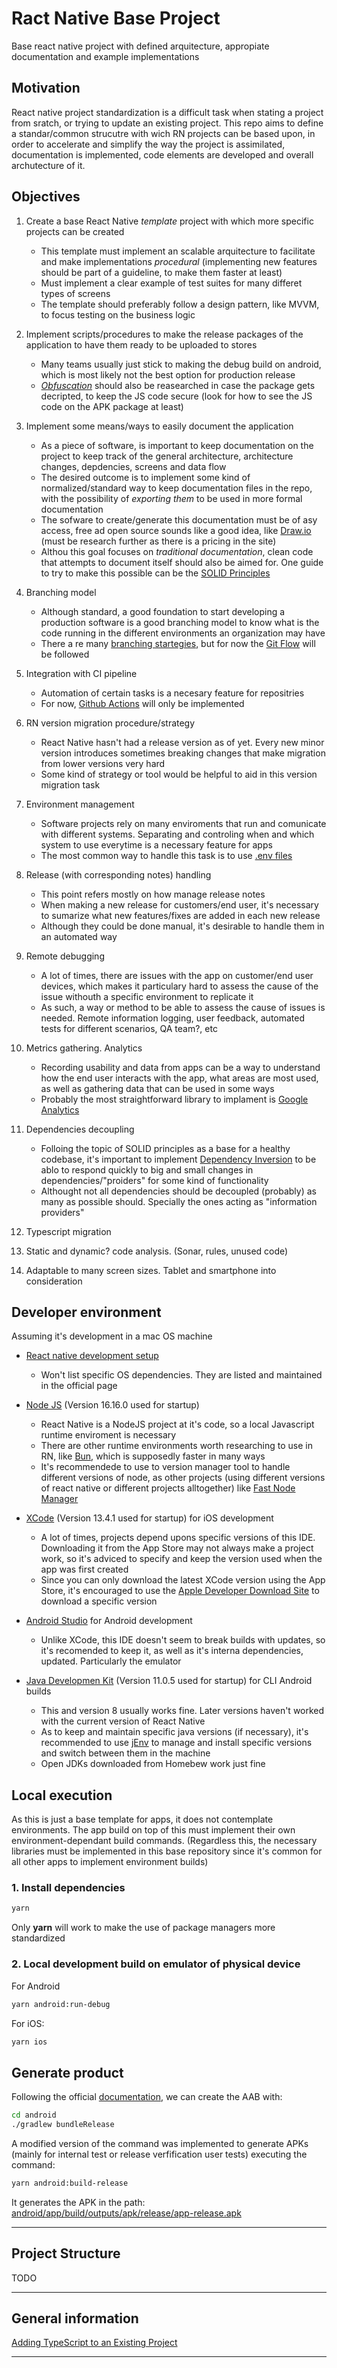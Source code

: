 # Ract Native Base Project

Base react native project with defined arquitecture, appropiate documentation and example implementations

## Motivation

React native project standardization is a difficult task when stating a project from sratch, or trying to update an existing project.
This repo aims to define a standar/common strucutre with wich RN projects can be based upon, in order to accelerate and simplify the way the project is assimilated, documentation is implemented, code elements are developed and overall archutecture of it.

## Objectives

1. Create a base React Native _template_ project with which more specific projects can be created
    - This template must implement an scalable arquitecture to facilitate and make implementations _procedural_ (implementing new features should be part of a guideline, to make them faster at least)
    - Must implement a clear example of test suites for many differet types of screens
    - The template should preferably follow a design pattern, like MVVM, to focus testing on the business logic

2. Implement scripts/procedures to make the release packages of the application to have them ready to be uploaded to stores
    - Many teams usually just stick to making the debug build on android, which is most likely not the best option for production release
    - _[Obfuscation][obfs]_ should also be reasearched in case the package gets decripted, to keep the JS code secure (look for how to see the JS code on the APK package at least)

3. Implement some means/ways to easily document the application
    - As a piece of software, is important to keep documentation on the project to keep track of the general architecture, architecture changes, depdencies, screens and data flow
    - The desired outcome is to implement some kind of normalized/standard way to keep documentation files in the repo, with the possibility of _exporting them_ to be used in more formal documentation
    - The sofware to create/generate this documentation must be of asy access, free ad open source sounds like a good idea, like [Draw.io][drawio] (must be research further as there is a pricing in the site)
    - Althou this goal focuses on _traditional documentation_, clean code that attempts to document itself should also be aimed for. One guide to try to make this possible can be the [SOLID Principles][solid]

4. Branching model
    - Although standard, a good foundation to start developing a production software is a good branching model to know what is the code running in the different environments an organization may have
    - There a re many [branching startegies][branch_strategy], but for now the [Git Flow][git_flow] will be followed

5. Integration with CI pipeline
    - Automation of certain tasks is a necesary feature for repositries
    - For now, [Github Actions][github_actions] will only be implemented

6. RN version migration procedure/strategy
    - React Native hasn't had a release version as of yet. Every new minor version introduces sometimes breaking changes that make migration from lower versions very hard
    - Some kind of strategy or tool would be helpful to aid in this version migration task

7. Environment management
    - Software projects rely on many enviroments that run and comunicate with different systems. Separating and controling when and which system to use everytime is a necessary feature for apps
    - The most common way to handle this task is to use [.env files][env_file]

8. Release (with corresponding notes) handling
    - This point refers mostly on how manage release notes
    - When making a new release for customers/end user, it's necessary to sumarize what new features/fixes are added in each new release
    - Although they could be done manual, it's desirable to handle them in an automated way

9. Remote debugging
    - A lot of times, there are issues with the app on customer/end user devices, which makes it particulary hard to assess the cause of the issue withouth a specific environment to replicate it
    - As such, a way or method to be able to assess the cause of issues is needed. Remote information logging, user feedback, automated tests for different scenarios, QA team?, etc

10. Metrics gathering. Analytics
    - Recording usability and data from apps can be a way to understand how the end user interacts with the app, what areas are most used, as well as gathering data that can be used in some ways
    - Probably the most straightforward library to implament is [Google Analytics][google_analytics]

11. Dependencies decoupling
    - Folloing the topic of SOLID principles as a base for a healthy codebase, it's important to implement [Dependency Inversion][depdendency_inversion] to be ablo to respond quickly to big and small changes in dependencies/"proiders" for some kind of functionality
    - Althought not all dependencies should be decoupled (probably) as many as possible should. Specially the ones acting as "information providers"

12. Typescript migration
13. Static and dynamic? code analysis. (Sonar, rules, unused code)
14. Adaptable to many screen sizes. Tablet and smartphone into consideration

## Developer environment

Assuming it's development in a mac OS machine

- [React native development setup][RN_Dev]
  - Won't list specific OS dependencies. They are listed and maintained in the official page

- [Node JS][NodeJS] (Version 16.16.0 used for startup)
  - React Native is a NodeJS project at it's code, so a local Javascript runtime enviroment is necessary
  - There are other runtime environments worth researching to use in RN, like [Bun], which is supposedly faster in many ways
  - It's recommendede to use to version manager tool to handle different versions of node, as other projects (using different versions of react native or different projects alltogether) like [Fast Node Manager][fnm]

- [XCode] (Version 13.4.1 used for startup) for iOS development
  - A lot of times, projects depend upons specific versions of this IDE. Downloading it from the App Store may not always make a project work, so it's adviced to specify and keep the version used when the app was first created
  - Since you can only download the latest XCode version using the App Store, it's encouraged to use the [Apple Developer Download Site][Apple_Dev_Download] to download a specific version

- [Android Studio][Android_Studio] for Android development
  - Unlike XCode, this IDE doesn't seem to break builds with updates, so it's recomended to keep it, as well as it's interna dependencies, updated. Particularly the emulator

- [Java Developmen Kit][JDK_Info] (Version 11.0.5 used for startup) for CLI Android builds
  - This and version 8 usually works fine. Later versions haven't worked with the current version of React Native
  - As to keep and maintain specific java versions (if necessary), it's recommended to use [jEnv] to manage and install specific versions and switch between them in the machine
  - Open JDKs downloaded from Homebew work just fine

## Local execution

As this is just a base template for apps, it does not contemplate environments. The app build on top of this must implement their own environment-dependant build commands. (Regardless this, the necessary libraries must be implemented in this base repository since it's common for all other apps to implement environment builds)

### 1. Install dependencies

```bash
yarn
```

Only **yarn** will work to make the use of package managers more standardized

### 2. Local development build on emulator of physical device

For Android

```bash
yarn android:run-debug
```

For iOS:

```bash
yarn ios
```

## Generate product

Following the official [documentation][build-android-release], we can create the AAB with:

```bash
cd android
./gradlew bundleRelease
```

A modified version of the command was implemented to generate APKs (mainly for internal test or release verfification user tests) executing the command:

```bash
yarn android:build-release
```

It generates the APK in the path: [android/app/build/outputs/apk/release/app-release.apk](android/app/build/outputs/apk/release/)

---

## Project Structure

TODO

---

## General information

[Adding TypeScript to an Existing Project​](https://reactnative.dev/docs/typescript#adding-typescript-to-an-existing-project)

---

[XCode]: https://developer.apple.com/xcode/
[RN_Dev]: https://reactnative.dev/docs/environment-setup
[Apple_Dev_Download]: https://developer.apple.com/download/all/
[Android_Studio]: https://developer.android.com/studio
[JDK_Info]: https://www.ibm.com/docs/en/i/7.3?topic=platform-java-development-kit
[jEnv]: https://www.jenv.be
[NodeJS]: https://nodejs.org/en/
[Bun]: https://bun.sh
[fnm]: https://github.com/Schniz/fnm
[obfs]: https://en.wikipedia.org/wiki/Obfuscation
[drawio]: https://drawio-app.com
[solid]: https://www.digitalocean.com/community/conceptual_articles/s-o-l-i-d-the-first-five-principles-of-object-oriented-design
[branch_strategy]: https://dev.to/arbitrarybytes/comparing-git-branching-strategies-dl4
[git_flow]: https://www.atlassian.com/git/tutorials/comparing-workflows/gitflow-workflow
[github_actions]: https://github.com/features/actions
[env_file]: https://www.ibm.com/docs/en/aix/7.2?topic=files-env-file
[google_analytics]: https://analytics.google.com/analytics/web/provision/#/provision
[depdendency_inversion]: https://stackify.com/dependency-inversion-principle/
[build-android-release]: https://reactnative.dev/docs/signed-apk-android#generating-the-release-aab
